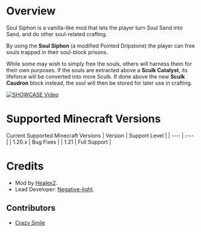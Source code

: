 # Overview
Soul Siphon is a vanilla-like mod that lets the player turn Soul Sand into Sand, and do other soul-related crafting. 

By using the **Soul Siphon** (a modified Pointed Dripstone) the player can free souls trapped in their soul-block prisons. 

While some may wish to simply free the souls, others will harness them for their own purposes.
If the souls are extracted above a **Sculk Catalyst**, its lifeforce will be converted into more Sculk. 
If done above the new **Sculk Caudron** block instead, the soul will then be stored for later use in crafting. 

[![SHOWCASE Video](https://img.youtube.com/vi/p99v3J8ULKo/0.jpg)](http://www.youtube.com/watch?v=p99v3J8ULKo)

# Supported Minecraft Versions

Current Supported Minecraft Versions
| Version | Support Level |
| ---: | :--- |
| 1.20.x | Bug Fixes |
| 1.21 | Full Support |

# Credits
- Mod by [Healex2](https://github.com/Healex2). 
- Lead Developer: [Negative-light](https://github.com/Negative-light). 

## Contributors

- [Crazy Smile](https://github.com/crazysmile11012)

